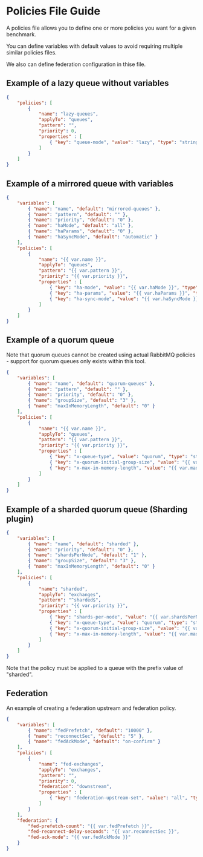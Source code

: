 # Policies File Guide

A policies file allows you to define one or more policies you want for a given benchmark.

You can define variables with default values to avoid requiring multiple similar policies files.

We also can define federation configuration in thise file.

## Example of a lazy queue without variables

```json
{
    "policies": [
        {
            "name": "lazy-queues",
            "applyTo": "queues",
            "pattern": "",
            "priority": 0,
            "properties" : [
                { "key": "queue-mode", "value": "lazy", "type": "string" }
            ]
        }
    ]
}
```

## Example of a mirrored queue with variables

```json
{
    "variables": [
        { "name": "name", "default": "mirrored-queues" },
        { "name": "pattern", "default": "" },
        { "name": "priority", "default": "0" },
        { "name": "haMode", "default": "all" },
        { "name": "haParams", "default": "0" },
        { "name": "haSyncMode", "default": "automatic" }
    ],
    "policies": [
        {
            "name": "{{ var.name }}",
            "applyTo": "queues",
            "pattern": "{{ var.pattern }}",
            "priority": "{{ var.priority }}",
            "properties" : [
                { "key": "ha-mode", "value": "{{ var.haMode }}", "type": "string" },
                { "key": "ha-params", "value": "{{ var.haParams }}", "type": "int" },
                { "key": "ha-sync-mode", "value": "{{ var.haSyncMode }}", "type": "string" }
            ]
        }
    ]
}
```

## Example of a quorum queue

Note that quorum queues cannot be created using actual RabbitMQ policies - support for quorum queues only exists within this tool.

```json
{
    "variables": [
        { "name": "name", "default": "quorum-queues" },
        { "name": "pattern", "default": "" },
        { "name": "priority", "default": "0" },
        { "name": "groupSize", "default": "3" },
        { "name": "maxInMemoryLength", "default": "0" }
    ],
    "policies": [
        {
            "name": "{{ var.name }}",
            "applyTo": "queues",
            "pattern": "{{ var.pattern }}",
            "priority": "{{ var.priority }}",
            "properties" : [
                { "key": "x-queue-type", "value": "quorum", "type": "string" },
                { "key": "x-quorum-initial-group-size", "value": "{{ var.groupSize }}", "type": "int" },
                { "key": "x-max-in-memory-length", "value": "{{ var.maxInMemoryLength }}", "type": "int" }
            ]
        }
    ]
}
```

## Example of a sharded quorum queue (Sharding plugin)

```json
{
    "variables": [
        { "name": "name", "default": "sharded" },
        { "name": "priority", "default": "0" },
        { "name": "shardsPerNode", "default": "1" },
        { "name": "groupSize", "default": "3" },
        { "name": "maxInMemoryLength", "default": "0" }
    ],
    "policies": [
        {
            "name": "sharded",
            "applyTo": "exchanges",
            "pattern": "^sharded$",
            "priority": "{{ var.priority }}",
            "properties" : [
                { "key": "shards-per-node", "value": "{{ var.shardsPerNode }}", "type": "int" },
                { "key": "x-queue-type", "value": "quorum", "type": "string" },
                { "key": "x-quorum-initial-group-size", "value": "{{ var.groupSize }}", "type": "int" },
                { "key": "x-max-in-memory-length", "value": "{{ var.maxInMemoryLength }}", "type": "int" }
            ]
        }
    ]
}
```

Note that the policy must be applied to a queue with the prefix value of "sharded". 

## Federation

An example of creating a federation upstream and federation policy.

```json
{
    "variables": [
        { "name": "fedPrefetch", "default": "10000" },
        { "name": "reconnectSec", "default": "5" },
        { "name": "fedAckMode", "default": "on-confirm" }
    ],
    "policies": [
        {
            "name": "fed-exchanges",
            "applyTo": "exchanges",
            "pattern": "",
            "priority": 0,
            "federation": "downstream",
            "properties" : [
                { "key": "federation-upstream-set", "value": "all", "type": "string" }
            ]
        }
    ],
    "federation": {
        "fed-prefetch-count": "{{ var.fedPrefetch }}",
        "fed-reconnect-delay-seconds": "{{ var.reconnectSec }}",
        "fed-ack-mode": "{{ var.fedAckMode }}"
    }
}
```